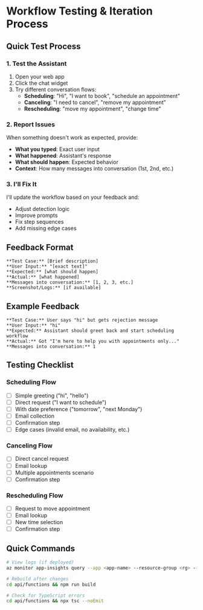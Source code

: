 # Workflow Testing & Iteration Process

## Quick Test Process

### 1. Test the Assistant
1. Open your web app
2. Click the chat widget
3. Try different conversation flows:
   - **Scheduling**: "Hi", "I want to book", "schedule an appointment"
   - **Canceling**: "I need to cancel", "remove my appointment"
   - **Rescheduling**: "move my appointment", "change time"

### 2. Report Issues
When something doesn't work as expected, provide:
- **What you typed**: Exact user input
- **What happened**: Assistant's response
- **What should happen**: Expected behavior
- **Context**: How many messages into conversation (1st, 2nd, etc.)

### 3. I'll Fix It
I'll update the workflow based on your feedback and:
- Adjust detection logic
- Improve prompts
- Fix step sequences
- Add missing edge cases

## Feedback Format

```
**Test Case:** [Brief description]
**User Input:** "[exact text]"
**Expected:** [what should happen]
**Actual:** [what happened]
**Messages into conversation:** [1, 2, 3, etc.]
**Screenshot/Logs:** [if available]
```

## Example Feedback

```
**Test Case:** User says "hi" but gets rejection message
**User Input:** "hi"
**Expected:** Assistant should greet back and start scheduling workflow
**Actual:** Got "I'm here to help you with appointments only..."
**Messages into conversation:** 1
```

## Testing Checklist

### Scheduling Flow
- [ ] Simple greeting ("hi", "hello")
- [ ] Direct request ("I want to schedule")
- [ ] With date preference ("tomorrow", "next Monday")
- [ ] Email collection
- [ ] Confirmation step
- [ ] Edge cases (invalid email, no availability, etc.)

### Canceling Flow
- [ ] Direct cancel request
- [ ] Email lookup
- [ ] Multiple appointments scenario
- [ ] Confirmation step

### Rescheduling Flow
- [ ] Request to move appointment
- [ ] Email lookup
- [ ] New time selection
- [ ] Confirmation step

## Quick Commands

```bash
# View logs (if deployed)
az monitor app-insights query --app <app-name> --resource-group <rg> --analytics-query "traces | where timestamp > ago(10m) | where message contains 'chatAsk' | project timestamp, message | order by timestamp desc"

# Rebuild after changes
cd api/functions && npm run build

# Check for TypeScript errors
cd api/functions && npx tsc --noEmit
```

